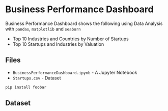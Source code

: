 # Business Performance Dashboard

Business Performance Dashboard shows the following using Data Analysis with `pandas`, `matplotlib` and `seaborn`
- Top 10 Industries and Countries by Number of Startups
- Top 10 Startups and Industries by Valuation

## Files

- `BusinessPerformanceDashboard.ipynb` - A Jupyter Notebook
- `Startups.csv` - Dataset

```bash
pip install foobar
```

## Dataset